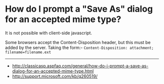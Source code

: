 How do I prompt a "Save As" dialog for an accepted mime type?
=============================================================

It is not possible with client-side javascript.

Some browsers accept the Content-Disposition header, but this
must be added by the server. Taking the form:-
`Content-Disposition: attachment; filename=filename.ext`

----

* <http://classicasp.aspfaq.com/general/how-do-i-prompt-a-save-as-dialog-for-an-accepted-mime-type.html>
* <http://support.microsoft.com/kb/q260519/>
